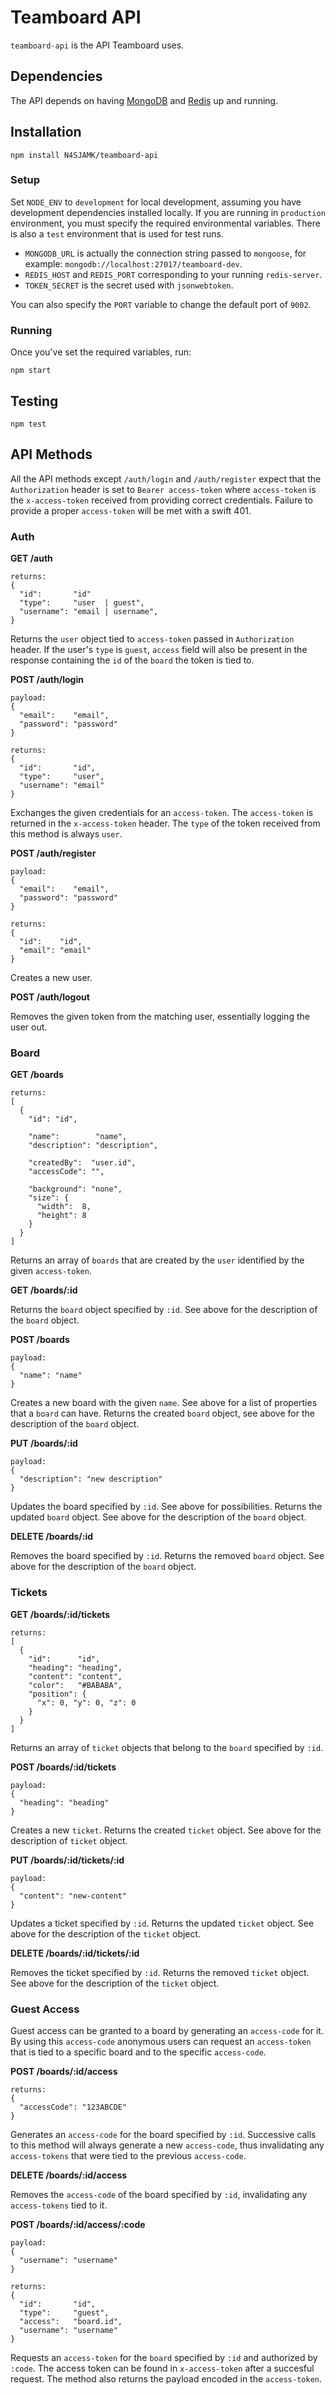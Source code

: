 # Teamboard API

`teamboard-api` is the API Teamboard uses.

## Dependencies

The API depends on having [MongoDB](http://mongodb.org) and
[Redis](http://redis.io) up and running.

## Installation
```
npm install N4SJAMK/teamboard-api
```

### Setup

Set `NODE_ENV` to `development` for local development, assuming you have
development dependencies installed locally. If you are running in `production`
environment, you must specify the required environmental variables. There is
also a `test` environment that is used for test runs.

- `MONGODB_URL` is actually the connection string passed to `mongoose`, for
  example: `mongodb://localhost:27017/teamboard-dev`.
- `REDIS_HOST` and `REDIS_PORT` corresponding to your running `redis-server`.
- `TOKEN_SECRET` is the secret used with `jsonwebtoken`.

You can also specify the `PORT` variable to change the default port of `9002`.

### Running

Once you've set the required variables, run:
```
npm start
```

## Testing
```
npm test
```

## API Methods

All the API methods except `/auth/login` and `/auth/register` expect that the
`Authorization` header is set to `Bearer access-token` where `access-token` is
the `x-access-token` received from providing correct credentials. Failure to
provide a proper `access-token` will be met with a swift 401.

### Auth

**GET /auth**
```
returns:
{
  "id":       "id"
  "type":     "user  | guest",
  "username": "email | username",
}
```
Returns the `user` object tied to `access-token` passed in `Authorization`
header. If the user's `type` is `guest`, `access` field will also be present in
the response containing the `id` of the `board` the token is tied to.


**POST /auth/login**
```
payload:
{
  "email":    "email",
  "password": "password"
}
```
```
returns:
{
  "id":       "id",
  "type":     "user",
  "username": "email"
}
```
Exchanges the given credentials for an `access-token`. The `access-token` is
returned in the `x-access-token` header. The `type` of the token received from
this method is always `user`.


**POST /auth/register**
```
payload:
{
  "email":    "email",
  "password": "password"
}
```
```
returns:
{
  "id":    "id",
  "email": "email"
}
```
Creates a new user.


**POST /auth/logout**

Removes the given token from the matching user, essentially logging the user
out.


### Board

**GET /boards**
```
returns:
[
  {
    "id": "id",

    "name":        "name",
    "description": "description",

    "createdBy":  "user.id",
    "accessCode": "",

    "background": "none",
    "size": {
      "width":  8,
      "height": 8
    }
  }
]
```
Returns an array of `boards` that are created by the `user` identified by the
given `access-token`.

**GET /boards/:id**

Returns the `board` object specified by `:id`. See above for the description of
the `board` object.

**POST /boards**
```
payload:
{
  "name": "name"
}
```
Creates a new board with the given `name`. See above for a list of properties
that a `board` can have. Returns the created `board` object, see above for the
description of the `board` object.

**PUT /boards/:id**
```
payload:
{
  "description": "new description"
}
```
Updates the board specified by `:id`. See above for possibilities. Returns the
updated `board` object. See above for the description of the `board` object.

**DELETE /boards/:id**

Removes the board specified by `:id`. Returns the removed `board` object. See
above for the description of the `board` object.


### Tickets

**GET /boards/:id/tickets**
```
returns:
[
  {
    "id":      "id",
    "heading": "heading",
    "content": "content",
    "color":   "#BABABA",
    "position": {
      "x": 0, "y": 0, "z": 0
    }
  }
]
```
Returns an array of `ticket` objects that belong to the `board` specified by
`:id`.

**POST /boards/:id/tickets**
```
payload:
{
  "heading": "heading"
}
```
Creates a new `ticket`. Returns the created `ticket` object. See above for the
description of `ticket` object.

**PUT /boards/:id/tickets/:id**
```
payload:
{
  "content": "new-content"
}
```
Updates a ticket specified by `:id`. Returns the updated `ticket` object. See
above for the description of the `ticket` object.

**DELETE /boards/:id/tickets/:id**

Removes the ticket specified by `:id`. Returns the removed `ticket` object. See
above for the description of the `ticket` object.

### Guest Access

Guest access can be granted to a board by generating an `access-code` for it.
By using this `access-code` anonymous users can request an `access-token` that
is tied to a specific board and to the specific `access-code`.

**POST /boards/:id/access**
```
returns:
{
  "accessCode": "123ABCDE"
}
```
Generates an `access-code` for the board specified by `:id`. Successive calls
to this method will always generate a new `access-code`, thus invalidating any
`access-tokens` that were tied to the previous `access-code`.

**DELETE /boards/:id/access**

Removes the `access-code` of the board specified by `:id`, invalidating any
`access-tokens` tied to it.

**POST /boards/:id/access/:code**
```
payload:
{
  "username": "username"
}
```
```
returns:
{
  "id":       "id",
  "type":     "guest",
  "access":   "board.id",
  "username": "username"
}
```
Requests an `access-token` for the `board` specified by `:id` and authorized by
`:code`. The access token can be found in `x-access-token` after a succesful
request. The method also returns the payload encoded in the `access-token`.
